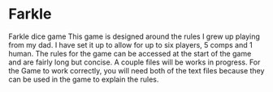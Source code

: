 # Farkle
Farkle dice game
This game is designed around the rules I grew up playing from my dad.
I have set it up to allow for up to six players, 5 comps and 1 human.
The rules for the game can be accessed at the start of the game and are fairly long but concise.
A couple files will be works in progress.
For the Game to work correctly, you will need both of the text files because they can be used in the game to explain the rules.
